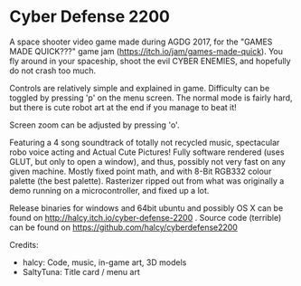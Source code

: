 # Cyber Defense 2200

A space shooter video game made during AGDG 2017, for the "GAMES MADE QUICK???"
game jam (https://itch.io/jam/games-made-quick). You fly around in your spaceship, shoot
the evil CYBER ENEMIES, and hopefully do not crash too much. 


Controls are relatively simple and explained in game. Difficulty can be toggled by pressing 'p' on the
menu screen. The normal mode is fairly hard, but there is cute robot art at the end if you manage to beat it!

Screen zoom can be adjusted by pressing 'o'.

Featuring a 4 song soundtrack of totally not recycled music, spectacular robo voice acting and Actual Cute Pictures! 
Fully software rendered (uses GLUT, but only to open a window), and thus, possibly not very fast on any given machine. 
Mostly fixed point math, and with 8-Bit RGB332 colour palette (the best palette). Rasterizer ripped out from what was 
originally a demo running on a microcontroller, and fixed up a lot.

Release binaries for windows and 64bit ubuntu and possibly OS X can be found on http://halcy.itch.io/cyber-defense-2200 .
Source code (terrible) can be found on https://github.com/halcy/cyberdefense2200 

Credits:
* halcy: Code, music, in-game art, 3D models
* SaltyTuna: Title card / menu art
